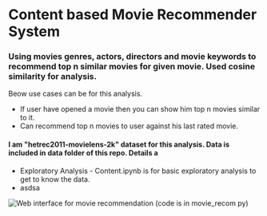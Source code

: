 # Content based Movie Recommender System

### Using movies genres, actors, directors and movie keywords to recommend top n similar movies for given movie. Used cosine similarity for analysis.

Beow use cases can be for this analysis.
- If user have opened a movie then you can show him top n movies similar to it.
- Can recommend top n movies to user against his last rated movie.

#### I am "hetrec2011-movielens-2k" dataset for this analysis. Data is included in data folder of this repo. Details a

* Exploratory Analysis - Content.ipynb is for basic exploratory analysis to get to know the data.
* asdsa

![Web interface for movie recommendation (code is in movie_recom py)](https://user-images.githubusercontent.com/22819467/224561529-44c03e34-a916-4aa6-8435-c878ca90e2fa.png)
